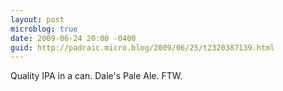 ```yaml
---
layout: post
microblog: true
date: 2009-06-24 20:00 -0400
guid: http://padraic.micro.blog/2009/06/25/t2320387139.html
---
```

Quality IPA in a can. Dale's Pale Ale. FTW.
